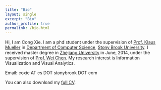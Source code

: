 ```yaml
---
title: "Bio"
layout: single
excerpt: "Bio"
author_profile: true
permalink: /bio.html
---
```

Hi, I am Cong Xie. I am a phd student under the supervision of [Prof. Klaus Mueller](http://www3.cs.stonybrook.edu/~mueller/) in [Department of Computer Science](http://www.cs.stonybrook.edu/), [Stony Brook University](http://www.stonybrook.edu/).
I received master degree in [Zhejiang University](http://www.zju.edu.cn/) in June, 2014, under the supervision of [Prof. Wei Chen](http://www.cad.zju.edu.cn/home/chenwei/).
My research interest is Information Visualization and Visual Analytics.

Email: coxie AT cs DOT stonybrook DOT com
            
You can also download my [full CV](https://).
